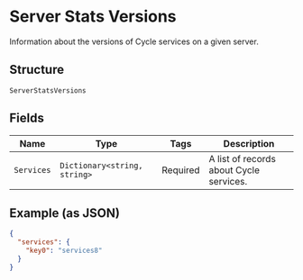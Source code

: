 
# Server Stats Versions

Information about the versions of Cycle services on a given server.

## Structure

`ServerStatsVersions`

## Fields

| Name | Type | Tags | Description |
|  --- | --- | --- | --- |
| `Services` | `Dictionary<string, string>` | Required | A list of records about Cycle services. |

## Example (as JSON)

```json
{
  "services": {
    "key0": "services8"
  }
}
```

